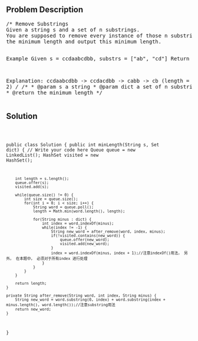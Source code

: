 <!--
<style>
  body { font-family: Arial, sans-serif; }
  .container { max-width: 400px; margin: 50px; padding: 10px; }
  .comment-block { background-color: #f9f9f9; padding: 10px; border-left: 5px solid #ccc; max-width: 400px; margin: 50px; overflow-wrap: break-word; white-space: pre-wrap; }
  .code-block { background-color: #f4f4f4; padding: 10px; border: 1px solid #ddd; }
</style>
-->

<div class='container'>
<h2>Problem Description</h2>
<div class='comment-block'>
<pre>
/* Remove Substrings
Given a string s and a set of n substrings. 
You are supposed to remove every instance of those n substrings from s so that s is of 
the minimum length and output this minimum length.

Example
Given s = ccdaabcdbb, substrs = ["ab", "cd"]
Return 2

Explanation: 
ccdaabcdbb -> ccdacdbb -> cabb -> cb (length = 2)
*/
    /**
     * @param s a string
     * @param dict a set of n substrings
     * @return the minimum length
     */
</pre>
</div>

<h2>Solution</h2>
<div class='code-block'>
<pre><code class='language-java'>

public class Solution {
    public int minLength(String s, Set<String> dict) {
        // Write your code here
        Queue<String> queue = new LinkedList<String>();
        HashSet<String> visited = new HashSet<String>();
        
        int length = s.length();
        queue.offer(s);
        visited.add(s);
        
        while(queue.size() != 0) {
            int size = queue.size();
            for(int i = 0; i < size; i++) {
                String word = queue.poll();
                length = Math.min(word.length(), length);
                
                for(String minus : dict) {
                    int index = word.indexOf(minus);
                    while(index != -1) {
                        String new_word = after_remove(word, index, minus);
                        if(!visited.contains(new_word)) {
                            queue.offer(new_word);
                            visited.add(new_word);
                        }
                        index = word.indexOf(minus, index + 1);//注意indexOf()用法， 另外， 在本题中， 必须对于所有index 进行处理
                    }
                }
            }
        }
        
        return length;
    }
    
    private String after_remove(String word, int index, String minus) {
        String new_word = word.substring(0, index) + word.substring(index + minus.length(), word.length());//注意substring用法
        return new_word;
    }
}
</code></pre>
</div>
</div>
